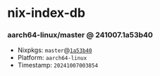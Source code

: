 # nix-index-db
### aarch64-linux/master @ 241007.1a53b40
- Nixpkgs: `master`@[`1a53b40`](https://github.com/NixOS/nixpkgs/commit/1a53b400e59d0c0c5b287231e4cc65195a0660c4)
- Platform: `aarch64-linux`
- Timestamp: `20241007003854`
